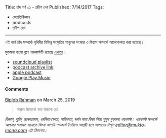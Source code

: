 Title: চাঁদ পর্ব ০১ - প্রদীপ দেব
Published: 7/14/2017
Tags:
  - জ্যোতির্বিজ্ঞান
  - podcasts
  - প্রদীপ দেব
---
এই পর্বে চাঁদ সম্পর্কে পৃথিবীর বিভিন্ন সংস্কৃতির মানুষের সংস্কার ও বিশ্বাস সম্পর্কে আলোকপাত করা হয়েছে।

মুক্তমনা বাংলা ব্লগে পডকাস্টটি রয়েছে [এখানে](https://drive.google.com/open?id=1B3N6dKODMvwiSBOe5AxRg_FEVFodBC9X)।

- [soundcloud playlist](https://soundcloud.com/mukto-mona)
- [podcast archive link](http://web.archive.org/web/20191023151006/http://podcast.mukto-mona.com)
- [apple podcast](https://podcasts.apple.com/us/podcast/id1212085883)
- [Google Play Music](https://play.google.com/music/listen#/ps/Izc4javhi5igs66olhdfex42cxa)

#### Comments
[Biplob Rahman](https://disqus.com/by/biplobrahman/) on March 25, 2019
> দারুন উদ্যোগ! কত অজানা রে!

_বিজ্ঞান, যুক্তি, মানবতাবাদ, ধর্মনিরপেক্ষতা, নাস্তিকতা, দর্শন নানা বিষয় নিয়ে শুনুন মুক্তমনা পডকাস্ট। পডকাস্ট সম্পর্কে আপনার মতামত জানাতে কিংবা আপনি পডকাস্ট তৈরিতে আগ্রহী হলে আমাদের লিখুন editor@mukto-mona.com এই ঠিকানায়।_
